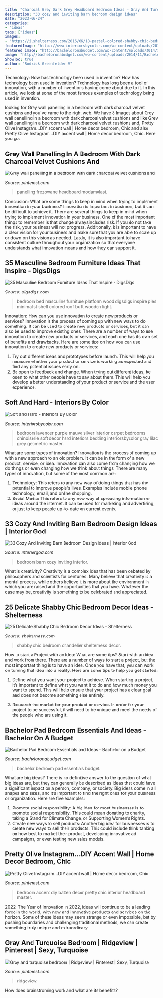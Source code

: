 ```yaml
---
title: "Charcoal Grey Dark Grey Headboard Bedroom Ideas - Gray And Turquoise Bedroom"
description: "33 cozy and inviting barn bedroom design ideas"
date: "2023-06-24"
categories:
- "ideas"
tags: ["ideas"]
images:
- "https://i.shelterness.com/2016/06/18-pastel-colored-shabby-chic-bedroom-with-a-crystal-chandelier.jpg"
featuredImage: "https://www.interiorsbycolor.com/wp-content/uploads/2013/11/lavender-bedroom-1.jpg"
featured_image: "http://bacheloronabudget.com/wp-content/uploads/2014/11/Bachelor-Pad-Bedroom-6.jpg"
image: "http://bacheloronabudget.com/wp-content/uploads/2014/11/Bachelor-Pad-Bedroom-6.jpg"
ShowToc: true
author: "Rodrick Greenfelder V"
---
```



Technology: How has technology been used in invention?
How has technology been used in invention? Technology has long been a tool of innovation, with a number of inventions having come about due to it. In this article, we look at some of the most famous examples of technology being used in invention.

	

		
looking for Grey wall panelling in a bedroom with dark charcoal velvet cushions and you've came to the right web. We have 8 Images about Grey wall panelling in a bedroom with dark charcoal velvet cushions and like Grey wall panelling in a bedroom with dark charcoal velvet cushions and, Pretty Olive Instagram...DIY accent wall | Home decor bedroom, Chic and also Pretty Olive Instagram...DIY accent wall | Home decor bedroom, Chic. Here you go:
		
    
## Grey Wall Panelling In A Bedroom With Dark Charcoal Velvet Cushions And

<img loading=lazy src="https://i.pinimg.com/736x/2e/b6/1f/2eb61fb066368f1121334fe22795dbd9.jpg" onerror="this.onerror=null;this.src='https://tse1.mm.bing.net/th?id=OIP.rxQJ4lb6CmaXdok005UnwgHaLL&amp;pid=15.1';" alt="Grey wall panelling in a bedroom with dark charcoal velvet cushions and">

_Source: pinterest.com_

>panelling frezowane headboard modamolasi. 

	

Conclusion: What are some things to keep in mind when trying to implement innovation in your business?
Innovation is important in business, but it can be difficult to achieve it. There are several things to keep in mind when trying to implement innovation in your business. One of the most important things to remember is that change alwaysincludes risk. If you do not take the risk, your business will not progress. Additionally, it is important to have a clear vision for your business and make sure that you are able to scale up or down on this vision as needed. Lastly, it is also important to have consistent culture throughout your organization so that everyone understands what innovation means and how they can support it.

    
## 35 Masculine Bedroom Furniture Ideas That Inspire - DigsDigs

<img loading=lazy src="https://www.digsdigs.com/photos/2017/03/12-rustic-wood-bed-for-an-industrial-bedroom.jpg" onerror="this.onerror=null;this.src='https://tse2.mm.bing.net/th?id=OIP.-ghT5RnnVdY1qOVkW8UUawHaLH&amp;pid=15.1';" alt="35 Masculine Bedroom Furniture Ideas That Inspire - DigsDigs">

_Source: digsdigs.com_

>bedroom bed masculine furniture platform wood digsdigs inspire ples minimalist shelf colored roof built wooden light. 

	

Innovation: How can you use innovation to create new products or services?
Innovation is the process of coming up with new ways to do something. It can be used to create new products or services, but it can also be used to improve existing ones. There are a number of ways to use innovation to create new products or services, and each one has its own set of benefits and drawbacks. Here are some tips on how you can use innovation to create new products or services: 
1. Try out different ideas and prototypes before launch. This will help you measure whether your product or service is working as expected and find any potential issues early on. 
2. Be open to feedback and change. When trying out different ideas, be open to what other people have to say about them. This will help you develop a better understanding of your product or service and the user experience. 

    
## Soft And Hard - Interiors By Color

<img loading=lazy src="https://www.interiorsbycolor.com/wp-content/uploads/2013/11/lavender-bedroom-1.jpg" onerror="this.onerror=null;this.src='https://tse3.mm.bing.net/th?id=OIP.kxG5NgfUpoO15XL0Vx00vgHaJ4&amp;pid=15.1';" alt="Soft and Hard - Interiors By Color">

_Source: interiorsbycolor.com_

>bedroom lavender purple mauve silver interior carpet bedrooms chinoiserie soft decor hard interiors bedding interiorsbycolor gray lilac grey geometric master. 

	

What are some types of innovation?
Innovation is the process of coming up with a new approach to an old problem. It can be in the form of a new product, service, or idea. Innovation can also come from changing how we do things or even changing how we think about things. There are many types of innovation, but some of the most common are: 
1) Technology: This refers to any new way of doing things that has the potential to improve people's lives. Examples include mobile phone technology, email, and online shopping. 
2) Social Media: This refers to any new way of spreading information or ideas around the internet. It can be used for marketing and advertising, or just to keep people up-to-date on current events.

    
## 33 Cozy And Inviting Barn Bedroom Design Ideas | Interior God

<img loading=lazy src="http://interiorgod.com/wp-content/uploads/2016/05/Barn-bedroom-style.jpg" onerror="this.onerror=null;this.src='https://tse3.mm.bing.net/th?id=OIP.xHR27Qpp1a4G-tmy5eF0XwHaLH&amp;pid=15.1';" alt="33 Cozy And Inviting Barn Bedroom Design Ideas | Interior God">

_Source: interiorgod.com_

>bedroom barn cozy inviting interior. 

	

What is creativity?
Creativity is a complex idea that has been debated by philosophers and scientists for centuries. Many believe that creativity is a mental process, while others believe it is more about the environment in which you are raised and the opportunities that you have. Whatever the case may be, creativity is something to be celebrated and appreciated.

    
## 25 Delicate Shabby Chic Bedroom Decor Ideas - Shelterness

<img loading=lazy src="https://i.shelterness.com/2016/06/18-pastel-colored-shabby-chic-bedroom-with-a-crystal-chandelier.jpg" onerror="this.onerror=null;this.src='https://tse4.mm.bing.net/th?id=OIP.G9FHepA4rRyVDsOFVdUFjQHaHa&amp;pid=15.1';" alt="25 Delicate Shabby Chic Bedroom Decor Ideas - Shelterness">

_Source: shelterness.com_

>shabby chic bedroom chandelier shelterness decor. 

	

How to start a Project with an Idea: What are some tips?
Start with an idea and work from there. There are a number of ways to start a project, but the most important thing is to have an idea. Once you have that, you can work on turning that idea into a reality. Here are some tips to help you get started:
1. Define what you want your project to achieve. When starting a project, it’s important to define what you want it to do and how much money you want to spend. This will help ensure that your project has a clear goal and does not become something else entirely.

2. Research the market for your product or service. In order for your project to be successful, it will need to be unique and meet the needs of the people who are using it.

    
## Bachelor Pad Bedroom Essentials And Ideas - Bachelor On A Budget

<img loading=lazy src="http://bacheloronabudget.com/wp-content/uploads/2014/11/Bachelor-Pad-Bedroom-6.jpg" onerror="this.onerror=null;this.src='https://tse2.mm.bing.net/th?id=OIP.87e0Diy4oTxBvc4ziJlwNwHaIU&amp;pid=15.1';" alt="Bachelor Pad Bedroom Essentials and Ideas - Bachelor on a Budget">

_Source: bacheloronabudget.com_

>bachelor bedroom pad essentials budget. 

	

What are big ideas?
There is no definitive answer to the question of what big ideas are, but they can generally be described as ideas that could have a significant impact on a person, company, or society. Big ideas come in all shapes and sizes, and it’s important to find the right ones for your business or organization. Here are five examples: 
1. Promote social responsibility: A big idea for most businesses is to promote social responsibility. This could mean donating to charity, taking a Stand for Climate Change, or Supporting Women’s Rights. 
2. Create new ways to sell products: Another big idea for businesses is to create new ways to sell their products. This could include think tanking on how best to market their product, developing innovative ad campaigns, or even testing new sales models. 

    
## Pretty Olive Instagram...DIY Accent Wall | Home Decor Bedroom, Chic

<img loading=lazy src="https://i.pinimg.com/736x/01/62/1d/01621ddb98ec79137b3928675ffad4bf.jpg" onerror="this.onerror=null;this.src='https://tse1.mm.bing.net/th?id=OIP.1htM6tciFpB7d2l6xmdcVQHaKY&amp;pid=15.1';" alt="Pretty Olive Instagram...DIY accent wall | Home decor bedroom, Chic">

_Source: pinterest.com_

>bedroom accent diy batten decor pretty chic interior headboard master. 

	

2022: The Year of Innovation
In 2022, ideas will continue to be a leading force in the world, with new and innovative products and services on the horizon. Some of these ideas may seem strange or even impossible, but by pushing boundaries and challenging traditional methods, we can create something truly unique and extraordinary.

    
## Gray And Turquoise Bedroom | Ridgeview | Pinterest | Sexy, Turquoise

<img loading=lazy src="https://s-media-cache-ak0.pinimg.com/736x/7d/5d/ae/7d5daefa43e96d2cffbdafaafa603b6d.jpg" onerror="this.onerror=null;this.src='https://tse2.mm.bing.net/th?id=OIP.M9pVBqyQ7yqDxstV78SGXwHaE5&amp;pid=15.1';" alt="Gray and turquoise bedroom | Ridgeview | Pinterest | Sexy, Turquoise">

_Source: pinterest.com_

>ridgeview. 

	

How does brainstroming work and what are its benefits?
 

